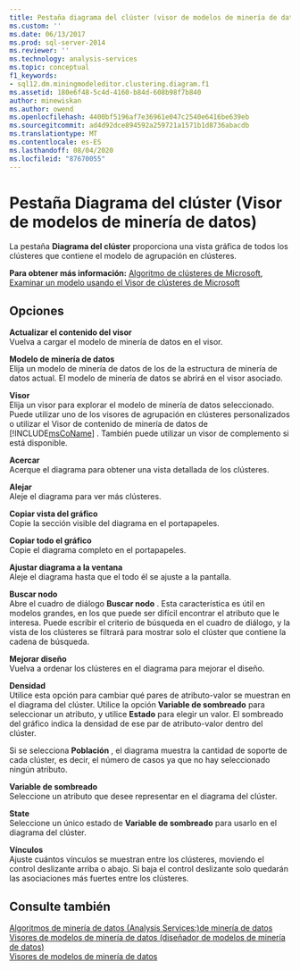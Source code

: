 ```yaml
---
title: Pestaña diagrama del clúster (visor de modelos de minería de datos) | Microsoft Docs
ms.custom: ''
ms.date: 06/13/2017
ms.prod: sql-server-2014
ms.reviewer: ''
ms.technology: analysis-services
ms.topic: conceptual
f1_keywords:
- sql12.dm.miningmodeleditor.clustering.diagram.f1
ms.assetid: 180e6f48-5c4d-4160-b84d-608b98f7b840
author: minewiskan
ms.author: owend
ms.openlocfilehash: 4400bf5196af7e36961e047c2540e6416be639eb
ms.sourcegitcommit: ad4d92dce894592a259721a1571b1d8736abacdb
ms.translationtype: MT
ms.contentlocale: es-ES
ms.lasthandoff: 08/04/2020
ms.locfileid: "87670055"
---
```

# <a name="cluster-diagram-tab-mining-model-viewer"></a>Pestaña Diagrama del clúster (Visor de modelos de minería de datos)
  La pestaña **Diagrama del clúster** proporciona una vista gráfica de todos los clústeres que contiene el modelo de agrupación en clústeres.  
  
 **Para obtener más información:** [Algoritmo de clústeres de Microsoft](data-mining/microsoft-clustering-algorithm.md), [Examinar un modelo usando el Visor de clústeres de Microsoft](data-mining/browse-a-model-using-the-microsoft-cluster-viewer.md)  
  
## <a name="options"></a>Opciones  
 **Actualizar el contenido del visor**  
 Vuelva a cargar el modelo de minería de datos en el visor.  
  
 **Modelo de minería de datos**  
 Elija un modelo de minería de datos de los de la estructura de minería de datos actual. El modelo de minería de datos se abrirá en el visor asociado.  
  
 **Visor**  
 Elija un visor para explorar el modelo de minería de datos seleccionado. Puede utilizar uno de los visores de agrupación en clústeres personalizados o utilizar el Visor de contenido de minería de datos de [!INCLUDE[msCoName](../includes/msconame-md.md)] . También puede utilizar un visor de complemento si está disponible.  
  
 **Acercar**  
 Acerque el diagrama para obtener una vista detallada de los clústeres.  
  
 **Alejar**  
 Aleje el diagrama para ver más clústeres.  
  
 **Copiar vista del gráfico**  
 Copie la sección visible del diagrama en el portapapeles.  
  
 **Copiar todo el gráfico**  
 Copie el diagrama completo en el portapapeles.  
  
 **Ajustar diagrama a la ventana**  
 Aleje el diagrama hasta que el todo él se ajuste a la pantalla.  
  
 **Buscar nodo**  
 Abre el cuadro de diálogo **Buscar nodo** . Esta característica es útil en modelos grandes, en los que puede ser difícil encontrar el atributo que le interesa. Puede escribir el criterio de búsqueda en el cuadro de diálogo, y la vista de los clústeres se filtrará para mostrar solo el clúster que contiene la cadena de búsqueda.  
  
 **Mejorar diseño**  
 Vuelva a ordenar los clústeres en el diagrama para mejorar el diseño.  
  
 **Densidad**  
 Utilice esta opción para cambiar qué pares de atributo-valor se muestran en el diagrama del clúster. Utilice la opción **Variable de sombreado** para seleccionar un atributo, y utilice **Estado** para elegir un valor. El sombreado del gráfico indica la densidad de ese par de atributo-valor dentro del clúster.  
  
 Si se selecciona **Población** , el diagrama muestra la cantidad de soporte de cada clúster, es decir, el número de casos ya que no hay seleccionado ningún atributo.  
  
 **Variable de sombreado**  
 Seleccione un atributo que desee representar en el diagrama del clúster.  
  
 **State**  
 Seleccione un único estado de **Variable de sombreado** para usarlo en el diagrama del clúster.  
  
 **Vínculos**  
 Ajuste cuántos vínculos se muestran entre los clústeres, moviendo el control deslizante arriba o abajo. Si baja el control deslizante solo quedarán las asociaciones más fuertes entre los clústeres.  
  
## <a name="see-also"></a>Consulte también  
 [Algoritmos de minería de datos &#40;Analysis Services:&#41;de minería de datos](data-mining/data-mining-algorithms-analysis-services-data-mining.md)   
 [Visores de modelos de minería de datos &#40;diseñador de modelos de minería de datos&#41;](mining-model-viewers-data-mining-model-designer.md)   
 [Visores de modelos de minería de datos](data-mining/data-mining-model-viewers.md)  
  
  
